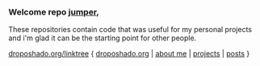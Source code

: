 ### Welcome repo [jumper](https://en.wikipedia.org/wiki/Jumper_(2008_film)),

These repositories contain code that was useful
for my personal projects and i'm glad it can be the starting point for
other people.

 [droposhado.org/linktree](https://droposhado.org/linktree) {  [droposhado.org](https://droposhado.org) | [about me](https://droposhado.org/about) | [projects](https://droposhado.org/projects) | [posts](https://droposhado.org/posts) }
